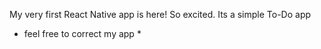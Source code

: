 My very first React Native app is here! So excited. Its a simple To-Do app 
* feel free to correct my app *
